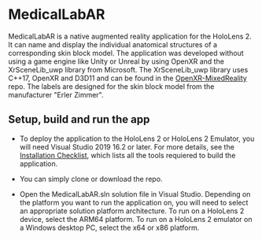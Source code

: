 # MedicalLabAR
MedicalLabAR is a native augmented reality application for the HoloLens 2. It can name and display the individual anatomical structures of a corresponding skin block model. The application was developed without using a game engine like Unity or Unreal by using OpenXR and the XrSceneLib_uwp library from Microsoft. The XrSceneLib_uwp library uses C++17, OpenXR and D3D11 and can be found in the [OpenXR-MixedReality](https://github.com/microsoft/OpenXR-MixedReality) repo. The labels are designed for the skin block model from the manufacturer "Erler Zimmer". 

## Setup, build and run the app
- To deploy the application to the HoloLens 2 or HoloLens 2 Emulator, you will need Visual Studio 2019 16.2 or later. For more details, see the [Installation 
Checklist](https://learn.microsoft.com/en-us/windows/mixed-reality/develop/install-the-tools#installation-checklist), which lists all the tools requiered to build the application.

- You can simply clone or download the repo.

- Open the MedicalLabAR.sln solution file in Visual Studio. Depending on the platform you want to run the application on, you will need to select an appropriate solution platform architecture. To run on a HoloLens 2 device, select the ARM64 platform. To run on a HoloLens 2 emulator on a Windows desktop PC, select the x64 or x86 platform. 
